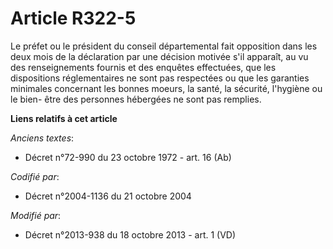 # Article R322-5

Le préfet ou le président du conseil départemental fait opposition dans les deux mois de la déclaration par une décision
motivée s'il apparaît, au vu des renseignements fournis et des enquêtes effectuées, que les dispositions réglementaires ne
sont pas respectées ou que les garanties minimales concernant les bonnes moeurs, la santé, la sécurité, l'hygiène ou le bien-
être des personnes hébergées ne sont pas remplies.

**Liens relatifs à cet article**

_Anciens textes_:

  - Décret n°72-990 du 23 octobre 1972 - art. 16 (Ab)

_Codifié par_:

  - Décret n°2004-1136 du 21 octobre 2004

_Modifié par_:

  - Décret n°2013-938 du 18 octobre 2013 - art. 1 (VD)
